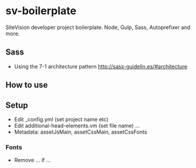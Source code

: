 # sv-boilerplate
SiteVision developer project boilerplate. Node, Gulp, Sass, Autoprefixer and more.

## Sass 

- Using the 7-1 architecture pattern 
http://sass-guidelin.es/#architecture


## How to use



## Setup

- Edit _config.yml (set project name etc)
- Edit additional-head-elements.vm (set file name) ... 
- Metadata: assetJsMain, assetCssMain, assetCssFonts

### Fonts

- Remove ... if ...

